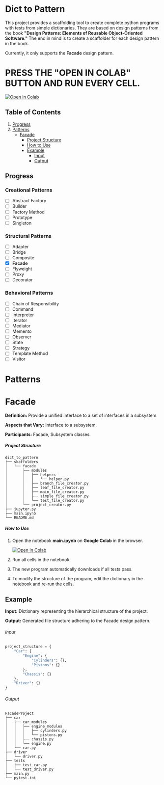 # Dict to Pattern

This project provides a scaffolding tool to create complete python programs with tests from simple dictionaries. They are based on design patterns from the book **"Design Patterns: Elements of Reusable Object-Oriented Software."** The end in mind is to create a scaffolder for each design pattern in the book.

Currently, it only supports the **Facade** design pattern.

# **PRESS THE "OPEN IN COLAB" BUTTON AND RUN EVERY CELL.**

[![Open In Colab](https://colab.research.google.com/assets/colab-badge.svg)](https://colab.research.google.com/github/GenaroHacker/dict_to_pattern/blob/main/main.ipynb)

## Table of Contents
1. [Progress](#progress)
2. [Patterns](#patterns)
   - [Facade](#facade)
     - [Project Structure](#project-structure)
     - [How to Use](#how-to-use)
     - [Example](#example)
       - [Input](#input)
       - [Output](#output)

## Progress

### Creational Patterns
- [ ] Abstract Factory
- [ ] Builder
- [ ] Factory Method
- [ ] Prototype
- [ ] Singleton

### Structural Patterns
- [ ] Adapter
- [ ] Bridge
- [ ] Composite
- [x] **Facade**
- [ ] Flyweight
- [ ] Proxy
- [ ] Decorator

### Behavioral Patterns
- [ ] Chain of Responsibility
- [ ] Command
- [ ] Interpreter
- [ ] Iterator
- [ ] Mediator
- [ ] Memento
- [ ] Observer
- [ ] State
- [ ] Strategy
- [ ] Template Method
- [ ] Visitor

# Patterns

# Facade
**Definition:** Provide a unified interface to a set of interfaces in a subsystem.

**Aspects that Vary:** Interface to a subsystem.

**Participants:** Facade, Subsystem classes.


##### Project Structure
```
dict_to_pattern
├── skaffolders
│   └── facade
│       ├── modules
│       │   ├── helpers
│       │   │   └── helper.py
│       │   ├── branch_file_creator.py
│       │   ├── leaf_file_creator.py
│       │   ├── main_file_creator.py
│       │   ├── simple_file_creator.py
│       │   └── test_file_creator.py
│       └── project_creator.py
├── jupyter.py
├── main.ipynb
└── README.md
```

##### How to Use
1. Open the notebook **main.ipynb** on **Google Colab** in the browser.

   [![Open In Colab](https://colab.research.google.com/assets/colab-badge.svg)](https://colab.research.google.com/github/GenaroHacker/dict_to_pattern/blob/main/main.ipynb)
2. Run all cells in the notebook.
3. The new program automatically downloads if all tests pass.
4. To modify the structure of the program, edit the dictionary in the notebook and re-run the cells.

## Example
**Input:** Dictionary representing the hierarchical structure of the project.

**Output:** Generated file structure adhering to the Facade design pattern.

###### Input
```python
project_structure = {
    "Car": {
        "Engine": {
            "Cylinders": {},
            "Pistons": {}
        },
        "Chassis": {}
    },
    "Driver": {}
}
```

###### Output
```
FacadeProject
├── car
│   ├── car_modules
│   │   ├── engine_modules
│   │   │   ├── cylinders.py
│   │   │   └── pistons.py
│   │   ├── chassis.py
│   │   └── engine.py
│   └── car.py
├── driver
│   └── driver.py
├── tests
│   ├── test_car.py
│   └── test_driver.py
├── main.py
└── pytest.ini
```

